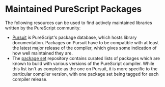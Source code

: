 # Maintained PureScript Packages

The following resources can be used to find actively maintained libraries written by the PureScript community:

- [Pursuit](https://pursuit.purescript.org) is PureScript's package database, which hosts library documentation. Packages on Pursuit have to be compatible with at least the latest major release of the compiler, which gives some indication of how well maintained they are.
- The [package set](https://github.com/purescript/package-sets) repository contains curated lists of packages which are known to build with various versions of the PureScript compiler. While this list isn't as complete as the one on Pursuit, it is more specific to the particular compiler version, with one package set being tagged for each compiler release.
